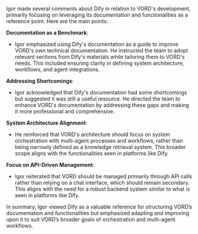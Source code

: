 Igor made several comments about Dify in relation to VORD's development, primarily focusing on leveraging its documentation and functionalities as a reference point. Here are the main points:

**Documentation as a Benchmark**:
   - Igor emphasized using Dify's documentation as a guide to improve VORD's own technical documentation. He instructed the team to adopt relevant sections from Dify's materials while tailoring them to VORD's needs. This included ensuring clarity in defining system architecture, workflows, and agent integrations.

**Addressing Shortcomings**:
   - Igor acknowledged that Dify's documentation had some shortcomings but suggested it was still a useful resource. He directed the team to enhance VORD's documentation by addressing these gaps and making it more professional and comprehensive.

**System Architecture Alignment**:
   - He reinforced that VORD's architecture should focus on system orchestration with multi-agent processes and workflows, rather than being narrowly defined as a knowledge retrieval system. This broader scope aligns with the functionalities seen in platforms like Dify.

**Focus on API-Driven Management**:
   - Igor reiterated that VORD should be managed primarily through API calls rather than relying on a chat interface, which should remain secondary. This aligns with the need for a robust backend system similar to what is seen in platforms like Dify.

In summary, Igor viewed Dify as a valuable reference for structuring VORD’s documentation and functionalities but emphasized adapting and improving upon it to suit VORD’s broader goals of orchestration and multi-agent workflows.
